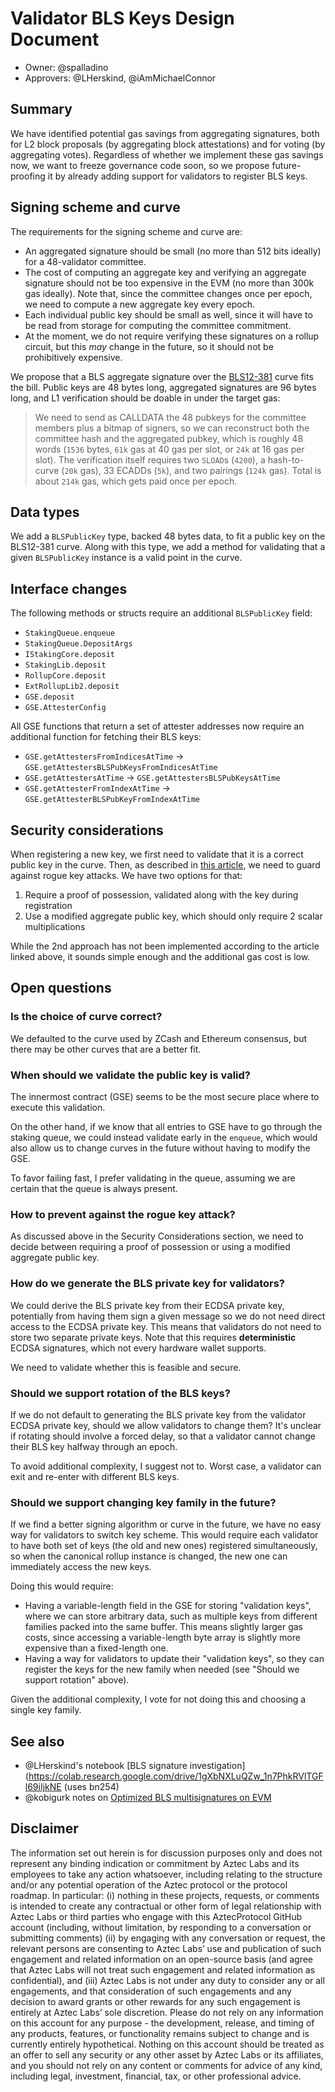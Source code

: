 # Validator BLS Keys Design Document

- Owner: @spalladino
- Approvers: @LHerskind, @iAmMichaelConnor

## Summary

We have identified potential gas savings from aggregating signatures, both for L2 block proposals (by aggregating block attestations) and for voting (by aggregating votes). Regardless of whether we implement these gas savings now, we want to freeze governance code soon, so we propose future-proofing it by already adding support for validators to register BLS keys.

## Signing scheme and curve

The requirements for the signing scheme and curve are:

- An aggregated signature should be small (no more than 512 bits ideally) for a 48-validator committee.
- The cost of computing an aggregate key and verifying an aggregate signature should not be too expensive in the EVM (no more than 300k gas ideally). Note that, since the committee changes once per epoch, we need to compute a new aggregate key every epoch.
- Each individual public key should be small as well, since it will have to be read from storage for computing the committee commitment.
- At the moment, we do not require verifying these signatures on a rollup circuit, but this _may_ change in the future, so it should not be prohibitively expensive.

We propose that a BLS aggregate signature over the [BLS12-381](https://eth2book.info/latest/part2/building_blocks/bls12-381/) curve fits the bill. Public keys are 48 bytes long, aggregated signatures are 96 bytes long, and L1 verification should be doable in under the target gas:

> We need to send as CALLDATA the 48 pubkeys for the committee members plus a bitmap of signers, so we can reconstruct both the committee hash and the aggregated pubkey, which is roughly 48 words (`1536` bytes, `61k` gas at 40 gas per slot, or `24k` at 16 gas per slot). The verification itself requires two `SLOAD`s (`4200`), a hash-to-curve (`20k` gas), 33 ECADDs (`5k`), and two pairings (`124k` gas). Total is about `214k` gas, which gets paid once per epoch.

## Data types

We add a `BLSPublicKey` type, backed 48 bytes data, to fit a public key on the BLS12-381 curve. Along with this type, we add a method for validating that a given `BLSPublicKey` instance is a valid point in the curve.

## Interface changes

The following methods or structs require an additional `BLSPublicKey` field:

- `StakingQueue.enqueue`
- `StakingQueue.DepositArgs`
- `IStakingCore.deposit`
- `StakingLib.deposit`
- `RollupCore.deposit`
- `ExtRollupLib2.deposit`
- `GSE.deposit`
- `GSE.AttesterConfig`

All GSE functions that return a set of attester addresses now require an additional function for fetching their BLS keys:

- `GSE.getAttestersFromIndicesAtTime` -> `GSE.getAttestersBLSPubKeysFromIndicesAtTime`
- `GSE.getAttestersAtTime` -> `GSE.getAttestersBLSPubKeysAtTime`
- `GSE.getAttesterFromIndexAtTime` -> `GSE.getAttesterBLSPubKeyFromIndexAtTime`

## Security considerations

When registering a new key, we first need to validate that it is a correct public key in the curve. Then, as described in [this article](https://www.zellic.io/blog/bls-signature-versatility/#the-pitfall-of-multi-signatures), we need to guard against rogue key attacks. We have two options for that:

1. Require a proof of possession, validated along with the key during registration
2. Use a modified aggregate public key, which should only require 2 scalar multiplications

While the 2nd approach has not been implemented according to the article linked above, it sounds simple enough and the additional gas cost is low.

## Open questions

### Is the choice of curve correct?

We defaulted to the curve used by ZCash and Ethereum consensus, but there may be other curves that are a better fit.

### When should we validate the public key is valid?

The innermost contract (GSE) seems to be the most secure place where to execute this validation.

On the other hand, if we know that all entries to GSE have to go through the staking queue, we could instead validate early in the `enqueue`, which would also allow us to change curves in the future without having to modify the GSE.

To favor failing fast, I prefer validating in the queue, assuming we are certain that the queue is always present.

### How to prevent against the rogue key attack?

As discussed above in the Security Considerations section, we need to decide between requiring a proof of possession or using a modified aggregate public key.

### How do we generate the BLS private key for validators?

We could derive the BLS private key from their ECDSA private key, potentially from having them sign a given message so we do not need direct access to the ECDSA private key. This means that validators do not need to store two separate private keys. Note that this requires **deterministic** ECDSA signatures, which not every hardware wallet supports.

We need to validate whether this is feasible and secure.

### Should we support rotation of the BLS keys?

If we do not default to generating the BLS private key from the validator ECDSA private key, should we allow validators to change them? It's unclear if rotating should involve a forced delay, so that a validator cannot change their BLS key halfway through an epoch.

To avoid additional complexity, I suggest not to. Worst case, a validator can exit and re-enter with different BLS keys.

### Should we support changing key family in the future?

If we find a better signing algorithm or curve in the future, we have no easy way for validators to switch key scheme. This would require each validator to have both set of keys (the old and new ones) registered simultaneously, so when the canonical rollup instance is changed, the new one can immediately access the new keys.

Doing this would require:

- Having a variable-length field in the GSE for storing "validation keys", where we can store arbitrary data, such as multiple keys from different families packed into the same buffer. This means slightly larger gas costs, since accessing a variable-length byte array is slightly more expensive than a fixed-length one.
- Having a way for validators to update their "validation keys", so they can register the keys for the new family when needed (see "Should we support rotation" above).

Given the additional complexity, I vote for not doing this and choosing a single key family.

## See also

- @LHerskind's notebook [BLS signature investigation](https://colab.research.google.com/drive/1gXbNXLuQZw_1n7PhkRVlTGFl69iIjkNE (uses bn254)
- @kobigurk notes on [Optimized BLS multisignatures on EVM](https://hackmd.io/7B4nfNShSY2Cjln-9ViQrA)

## Disclaimer

The information set out herein is for discussion purposes only and does not represent any binding indication or commitment by Aztec Labs and its employees to take any action whatsoever, including relating to the structure and/or any potential operation of the Aztec protocol or the protocol roadmap. In particular: (i) nothing in these projects, requests, or comments is intended to create any contractual or other form of legal relationship with Aztec Labs or third parties who engage with this AztecProtocol GitHub account (including, without limitation, by responding to a conversation or submitting comments) (ii) by engaging with any conversation or request, the relevant persons are consenting to Aztec Labs’ use and publication of such engagement and related information on an open-source basis (and agree that Aztec Labs will not treat such engagement and related information as confidential), and (iii) Aztec Labs is not under any duty to consider any or all engagements, and that consideration of such engagements and any decision to award grants or other rewards for any such engagement is entirely at Aztec Labs’ sole discretion. Please do not rely on any information on this account for any purpose - the development, release, and timing of any products, features, or functionality remains subject to change and is currently entirely hypothetical. Nothing on this account should be treated as an offer to sell any security or any other asset by Aztec Labs or its affiliates, and you should not rely on any content or comments for advice of any kind, including legal, investment, financial, tax, or other professional advice.
